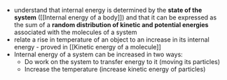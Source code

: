 - understand that internal energy is determined by the **state of the system** ([[Internal energy of a body]]) and that it can be expressed as the sum of a **random distribution of kinetic and potential energies** associated with the molecules of a system
- relate a rise in temperature of an object to an increase in its internal energy - proved in [[Kinetic energy of a molecule]]
- Internal energy of a system can be increased in two ways:
	- Do work on the system to transfer energy to it (moving its particles)
	- Increase the temperature (increase kinetic energy of particles)